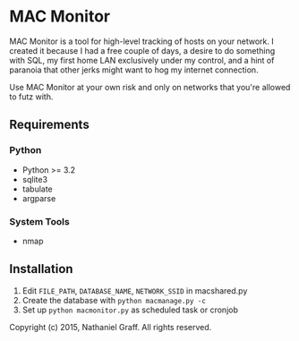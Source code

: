 # MAC Monitor
MAC Monitor is a tool for high-level tracking of hosts on your network.
I created it because I had a free couple of days, a desire to do something
with SQL, my first home LAN exclusively under my control, and a hint of
paranoia that other jerks might want to hog my internet connection.

Use MAC Monitor at your own risk and only on networks that you're allowed to
futz with.

## Requirements
### Python
* Python >= 3.2
* sqlite3
* tabulate
* argparse

### System Tools
* nmap


## Installation
1. Edit `FILE_PATH`, `DATABASE_NAME`, `NETWORK_SSID` in macshared.py
2. Create the database with `python macmanage.py -c`
3. Set up `python macmonitor.py` as scheduled task or cronjob

Copyright (c) 2015, Nathaniel Graff. All rights reserved.